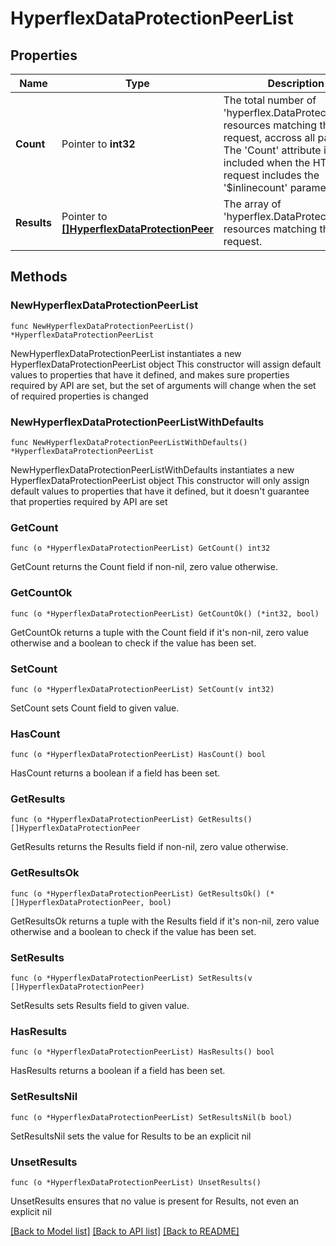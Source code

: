 # HyperflexDataProtectionPeerList

## Properties

Name | Type | Description | Notes
------------ | ------------- | ------------- | -------------
**Count** | Pointer to **int32** | The total number of &#39;hyperflex.DataProtectionPeer&#39; resources matching the request, accross all pages. The &#39;Count&#39; attribute is included when the HTTP GET request includes the &#39;$inlinecount&#39; parameter. | [optional] 
**Results** | Pointer to [**[]HyperflexDataProtectionPeer**](HyperflexDataProtectionPeer.md) | The array of &#39;hyperflex.DataProtectionPeer&#39; resources matching the request. | [optional] 

## Methods

### NewHyperflexDataProtectionPeerList

`func NewHyperflexDataProtectionPeerList() *HyperflexDataProtectionPeerList`

NewHyperflexDataProtectionPeerList instantiates a new HyperflexDataProtectionPeerList object
This constructor will assign default values to properties that have it defined,
and makes sure properties required by API are set, but the set of arguments
will change when the set of required properties is changed

### NewHyperflexDataProtectionPeerListWithDefaults

`func NewHyperflexDataProtectionPeerListWithDefaults() *HyperflexDataProtectionPeerList`

NewHyperflexDataProtectionPeerListWithDefaults instantiates a new HyperflexDataProtectionPeerList object
This constructor will only assign default values to properties that have it defined,
but it doesn't guarantee that properties required by API are set

### GetCount

`func (o *HyperflexDataProtectionPeerList) GetCount() int32`

GetCount returns the Count field if non-nil, zero value otherwise.

### GetCountOk

`func (o *HyperflexDataProtectionPeerList) GetCountOk() (*int32, bool)`

GetCountOk returns a tuple with the Count field if it's non-nil, zero value otherwise
and a boolean to check if the value has been set.

### SetCount

`func (o *HyperflexDataProtectionPeerList) SetCount(v int32)`

SetCount sets Count field to given value.

### HasCount

`func (o *HyperflexDataProtectionPeerList) HasCount() bool`

HasCount returns a boolean if a field has been set.

### GetResults

`func (o *HyperflexDataProtectionPeerList) GetResults() []HyperflexDataProtectionPeer`

GetResults returns the Results field if non-nil, zero value otherwise.

### GetResultsOk

`func (o *HyperflexDataProtectionPeerList) GetResultsOk() (*[]HyperflexDataProtectionPeer, bool)`

GetResultsOk returns a tuple with the Results field if it's non-nil, zero value otherwise
and a boolean to check if the value has been set.

### SetResults

`func (o *HyperflexDataProtectionPeerList) SetResults(v []HyperflexDataProtectionPeer)`

SetResults sets Results field to given value.

### HasResults

`func (o *HyperflexDataProtectionPeerList) HasResults() bool`

HasResults returns a boolean if a field has been set.

### SetResultsNil

`func (o *HyperflexDataProtectionPeerList) SetResultsNil(b bool)`

 SetResultsNil sets the value for Results to be an explicit nil

### UnsetResults
`func (o *HyperflexDataProtectionPeerList) UnsetResults()`

UnsetResults ensures that no value is present for Results, not even an explicit nil

[[Back to Model list]](../README.md#documentation-for-models) [[Back to API list]](../README.md#documentation-for-api-endpoints) [[Back to README]](../README.md)


